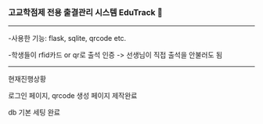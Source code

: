 ### 고교학점제 전용 출결관리 시스템 EduTrack 📖
---
-사용한 기능: flask, sqlite, qrcode etc.

-학생들이 rfid카드 or qr로 출석 인증 -> 선생님이 직접 출석을 안불러도 됨

---

현재진행상황

로그인 페이지, qrcode 생성 페이지 제작완료

db 기본 세팅 완료
